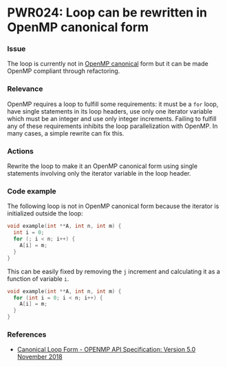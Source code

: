 # PWR024: Loop can be rewritten in OpenMP canonical form

### Issue

The loop is currently not in
[OpenMP canonical](/Glossary/OpenMP-canonical-form.md) form but it can be made
OpenMP compliant through refactoring.

### Relevance

OpenMP requires a loop to fulfill some requirements: it must be a `for` loop,
have single statements in its loop headers, use only one iterator variable which
must be an integer and use only integer increments. Failing to fulfill any of
these requirements inhibits the loop parallelization with OpenMP. In many cases,
a simple rewrite can fix this.

### Actions

Rewrite the loop to make it an OpenMP canonical form using single statements
involving only the iterator variable in the loop header.

### Code example

The following loop is not in OpenMP canonical form because the iterator is
initialized outside the loop:

```c
void example(int **A, int n, int m) {
  int i = 0;
  for (; i < n; i++) {
    A[i] = m;
  }
}
```

This can be easily fixed by removing the `j` increment and calculating it as a
function of variable `i`.

```c
void example(int **A, int n, int m) {
  for (int i = 0; i < n; i++) {
    A[i] = m;
  }
}
```

### References

* [Canonical Loop Form - OPENMP API Specification: Version 5.0 November 2018](https://www.openmp.org/spec-html/5.0/openmpsu40.html)
